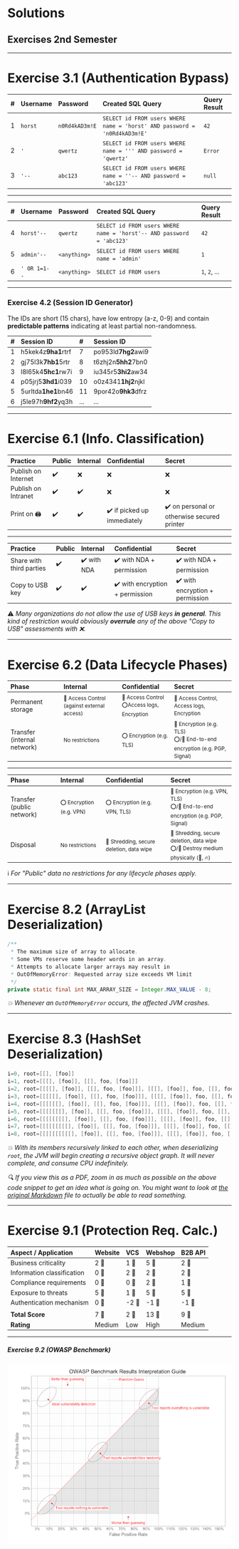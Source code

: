 <!-- $theme: gaia -->

<!-- $size: 16:9 -->

<!-- page_number: true -->

<!-- footer: Copyright (c) by Bjoern Kimminich | Licensed under CC-BY-SA 4.0 -->

# Solutions

## Exercises 2nd Semester

---

# Exercise 3.1 (Authentication Bypass)

| # | Username | Password       | Created SQL Query                                                         | Query Result |
|:--|:---------|:---------------|:--------------------------------------------------------------------------|:-------------|
| 1 | `horst`  | `n0Rd4kAD3m!E` | `SELECT id FROM users WHERE name = 'horst' AND password = 'n0Rd4kAD3m!E'` | `42`         |
| 2 | `'`      | `qwertz`       | `SELECT id FROM users WHERE name = ''' AND password = 'qwertz'`           | `Error`      |
| 3 | `'--`    | `abc123`       | `SELECT id FROM users WHERE name = ''-- AND password = 'abc123'`          | `null`       |

---

| # | Username     | Password     | Created SQL Query                                                     | Query Result  |
|:--|:-------------|:-------------|:----------------------------------------------------------------------|:--------------|
| 4 | `horst'--`   | `qwertz`     | `SELECT id FROM users WHERE name = 'horst'-- AND password = 'abc123'` | `42`          |
| 5 | `admin'--`   | `<anything>` | `SELECT id FROM users WHERE name = 'admin'`                           | `1`           |
| 6 | `' OR 1=1--` | `<anything>` | `SELECT id FROM users`                                                | `1`, `2`, ... |

---

<!-- *footer: -->

### Exercise 4.2 (Session ID Generator)

The IDs are short (15 chars), have low entropy (a-z, 0-9) and contain **predictable patterns** indicating at least partial non-randomness.

| # | Session ID          | #   | Session ID          |
|:--|:--------------------|:----|:--------------------|
| 1 | h5kek4z**9ha1**rtrf | 7   | po953ld**7hg2**awi9 |
| 2 | gj75l3k**7hb1**5rtr | 8   | t6zhj2n**5hh2**7bn0 |
| 3 | l8l65k4**5hc1**rw7i | 9   | iu345r5**3hi2**aw34 |
| 4 | p05jrj5**3hd1**i039 | 10  | o0z4341**1hj2**njkl |
| 5 | 5urltda**1he1**bn46 | 11  | 9por42o**9hk3**dfrz |
| 6 | j5le97h**9hf2**yq3h | ... | ...                 |

---

# Exercise 6.1 (Info. Classification)

| Practice            | Public             | Internal           | Confidential                                | Secret                                                      |
|:--------------------|:-------------------|:-------------------|:--------------------------------------------|:------------------------------------------------------------|
| Publish on Internet | :heavy_check_mark: | :x:                | :x:                                         | :x:                                                         |
| Publish on Intranet | :heavy_check_mark: | :heavy_check_mark: | :x:                                         | :x:                                                         |
| Print on :printer:  | :heavy_check_mark: | :heavy_check_mark: | :heavy_check_mark: if picked up immediately | :heavy_check_mark: on personal or otherwise secured printer |

---

| Practice                 | Public             | Internal                    | Confidential                                    | Secret                                          |
|:-------------------------|:-------------------|:----------------------------|:------------------------------------------------|:------------------------------------------------|
| Share with third parties | :heavy_check_mark: | :heavy_check_mark: with NDA | :heavy_check_mark: with NDA + permission        | :heavy_check_mark: with NDA + permission        |
| Copy to USB key          | :heavy_check_mark: | :heavy_check_mark:          | :heavy_check_mark: with encryption + permission | :heavy_check_mark: with encryption + permission |

:warning: _Many organizations do not allow the use of USB keys **in general**. This kind of restriction would obviously **overrule** any of the above "Copy to USB" assessments with :x:._

---

<!-- *footer: -->

# Exercise 6.2 (Data Lifecycle Phases)

| Phase                       | Internal                                                             | Confidential                                                             | Secret                                                                                                         |
|:----------------------------|:---------------------------------------------------------------------|:-------------------------------------------------------------------------|:---------------------------------------------------------------------------------------------------------------|
| Permanent storage           | <small>:red_circle: Access Control (against external access)</small> | <small>:red_circle: Access Control<br>:o:Access logs, Encryption</small> | <small>:red_circle: Access Control, Access logs, Encryption</small>                                            |
| Transfer (internal network) | <small>No restrictions</small>                                       | <small>:o: Encryption (e.g. TLS)</small>                                 | <small>:red_circle: Encryption (e.g. TLS)<br>:o:/:red_circle: End-to-end encryption (e.g. PGP, Signal)</small> |

---

| Phase                     | Internal                                 | Confidential                                                      | Secret                                                                                                              |
|:--------------------------|:-----------------------------------------|:------------------------------------------------------------------|:--------------------------------------------------------------------------------------------------------------------|
| Transfer (public network) | <small>:o: Encryption (e.g. VPN)</small> | <small>:o: Encryption (e.g. VPN, TLS)</small>                     | <small>:red_circle: Encryption (e.g. VPN, TLS)<br>:o:/:red_circle: End-to-end encryption (e.g. PGP, Signal)</small> |
| Disposal                  | <small>No restrictions</small>           | <small>:red_circle: Shredding, secure deletion, data wipe</small> | <small>:red_circle: Shredding, secure deletion, data wipe<br>:o:/:red_circle: Destroy medium physically (:hammer:, :fire:)</small>     |

:information_source: _For "Public" data no restrictions for any lifecycle phases apply._

---

# Exercise 8.2 (ArrayList Deserialization)

```java
/**
 * The maximum size of array to allocate.
 * Some VMs reserve some header words in an array.
 * Attempts to allocate larger arrays may result in
 * OutOfMemoryError: Requested array size exceeds VM limit
 */
private static final int MAX_ARRAY_SIZE = Integer.MAX_VALUE - 8;
```

_:boom: Whenever an `OutOfMemoryError` occurs, the affected JVM crashes._

---

# Exercise 8.3 (HashSet Deserialization)

```java
i=0, root=[[], [foo]]
i=1, root=[[[], [foo]], [[], foo, [foo]]]
i=2, root=[[[[], [foo]], [[], foo, [foo]]], [[[], [foo]], foo, [[], foo, [foo]]]]
i=3, root=[[[[[], [foo]], [[], foo, [foo]]], [[[], [foo]], foo, [[], foo, [foo]]]], [[[[], [foo]], [[], foo, [foo]]], foo, [[[], [foo]], foo, [[], foo, [foo]]]]]
i=4, root=[[[[[[], [foo]], [[], foo, [foo]]], [[[], [foo]], foo, [[], foo, [foo]]]], [[[[], [foo]], [[], foo, [foo]]], foo, [[[], [foo]], foo, [[], foo, [foo]]]]], [[[[[], [foo]], [[], foo, [foo]]], [[[], [foo]], foo, [[], foo, [foo]]]], foo, [[[[], [foo]], [[], foo, [foo]]], foo, [[[], [foo]], foo, [[], foo, [foo]]]]]]
i=5, root=[[[[[[[], [foo]], [[], foo, [foo]]], [[[], [foo]], foo, [[], foo, [foo]]]], [[[[], [foo]], [[], foo, [foo]]], foo, [[[], [foo]], foo, [[], foo, [foo]]]]], [[[[[], [foo]], [[], foo, [foo]]], [[[], [foo]], foo, [[], foo, [foo]]]], foo, [[[[], [foo]], [[], foo, [foo]]], foo, [[[], [foo]], foo, [[], foo, [foo]]]]]], [[[[[[], [foo]], [[], foo, [foo]]], [[[], [foo]], foo, [[], foo, [foo]]]], [[[[], [foo]], [[], foo, [foo]]], foo, [[[], [foo]], foo, [[], foo, [foo]]]]], foo, [[[[[], [foo]], [[], foo, [foo]]], [[[], [foo]], foo, [[], foo, [foo]]]], foo, [[[[], [foo]], [[], foo, [foo]]], foo, [[[], [foo]], foo, [[], foo, [foo]]]]]]]
i=6, root=[[[[[[[[], [foo]], [[], foo, [foo]]], [[[], [foo]], foo, [[], foo, [foo]]]], [[[[], [foo]], [[], foo, [foo]]], foo, [[[], [foo]], foo, [[], foo, [foo]]]]], [[[[[], [foo]], [[], foo, [foo]]], [[[], [foo]], foo, [[], foo, [foo]]]], foo, [[[[], [foo]], [[], foo, [foo]]], foo, [[[], [foo]], foo, [[], foo, [foo]]]]]], [[[[[[], [foo]], [[], foo, [foo]]], [[[], [foo]], foo, [[], foo, [foo]]]], [[[[], [foo]], [[], foo, [foo]]], foo, [[[], [foo]], foo, [[], foo, [foo]]]]], foo, [[[[[], [foo]], [[], foo, [foo]]], [[[], [foo]], foo, [[], foo, [foo]]]], foo, [[[[], [foo]], [[], foo, [foo]]], foo, [[[], [foo]], foo, [[], foo, [foo]]]]]]], [[[[[[[], [foo]], [[], foo, [foo]]], [[[], [foo]], foo, [[], foo, [foo]]]], [[[[], [foo]], [[], foo, [foo]]], foo, [[[], [foo]], foo, [[], foo, [foo]]]]], [[[[[], [foo]], [[], foo, [foo]]], [[[], [foo]], foo, [[], foo, [foo]]]], foo, [[[[], [foo]], [[], foo, [foo]]], foo, [[[], [foo]], foo, [[], foo, [foo]]]]]], foo, [[[[[[], [foo]], [[], foo, [foo]]], [[[], [foo]], foo, [[], foo, [foo]]]], [[[[], [foo]], [[], foo, [foo]]], foo, [[[], [foo]], foo, [[], foo, [foo]]]]], foo, [[[[[], [foo]], [[], foo, [foo]]], [[[], [foo]], foo, [[], foo, [foo]]]], foo, [[[[], [foo]], [[], foo, [foo]]], foo, [[[], [foo]], foo, [[], foo, [foo]]]]]]]]
i=7, root=[[[[[[[[[], [foo]], [[], foo, [foo]]], [[[], [foo]], foo, [[], foo, [foo]]]], [[[[], [foo]], [[], foo, [foo]]], foo, [[[], [foo]], foo, [[], foo, [foo]]]]], [[[[[], [foo]], [[], foo, [foo]]], [[[], [foo]], foo, [[], foo, [foo]]]], foo, [[[[], [foo]], [[], foo, [foo]]], foo, [[[], [foo]], foo, [[], foo, [foo]]]]]], [[[[[[], [foo]], [[], foo, [foo]]], [[[], [foo]], foo, [[], foo, [foo]]]], [[[[], [foo]], [[], foo, [foo]]], foo, [[[], [foo]], foo, [[], foo, [foo]]]]], foo, [[[[[], [foo]], [[], foo, [foo]]], [[[], [foo]], foo, [[], foo, [foo]]]], foo, [[[[], [foo]], [[], foo, [foo]]], foo, [[[], [foo]], foo, [[], foo, [foo]]]]]]], [[[[[[[], [foo]], [[], foo, [foo]]], [[[], [foo]], foo, [[], foo, [foo]]]], [[[[], [foo]], [[], foo, [foo]]], foo, [[[], [foo]], foo, [[], foo, [foo]]]]], [[[[[], [foo]], [[], foo, [foo]]], [[[], [foo]], foo, [[], foo, [foo]]]], foo, [[[[], [foo]], [[], foo, [foo]]], foo, [[[], [foo]], foo, [[], foo, [foo]]]]]], foo, [[[[[[], [foo]], [[], foo, [foo]]], [[[], [foo]], foo, [[], foo, [foo]]]], [[[[], [foo]], [[], foo, [foo]]], foo, [[[], [foo]], foo, [[], foo, [foo]]]]], foo, [[[[[], [foo]], [[], foo, [foo]]], [[[], [foo]], foo, [[], foo, [foo]]]], foo, [[[[], [foo]], [[], foo, [foo]]], foo, [[[], [foo]], foo, [[], foo, [foo]]]]]]]], [[[[[[[[], [foo]], [[], foo, [foo]]], [[[], [foo]], foo, [[], foo, [foo]]]], [[[[], [foo]], [[], foo, [foo]]], foo, [[[], [foo]], foo, [[], foo, [foo]]]]], [[[[[], [foo]], [[], foo, [foo]]], [[[], [foo]], foo, [[], foo, [foo]]]], foo, [[[[], [foo]], [[], foo, [foo]]], foo, [[[], [foo]], foo, [[], foo, [foo]]]]]], [[[[[[], [foo]], [[], foo, [foo]]], [[[], [foo]], foo, [[], foo, [foo]]]], [[[[], [foo]], [[], foo, [foo]]], foo, [[[], [foo]], foo, [[], foo, [foo]]]]], foo, [[[[[], [foo]], [[], foo, [foo]]], [[[], [foo]], foo, [[], foo, [foo]]]], foo, [[[[], [foo]], [[], foo, [foo]]], foo, [[[], [foo]], foo, [[], foo, [foo]]]]]]], foo, [[[[[[[], [foo]], [[], foo, [foo]]], [[[], [foo]], foo, [[], foo, [foo]]]], [[[[], [foo]], [[], foo, [foo]]], foo, [[[], [foo]], foo, [[], foo, [foo]]]]], [[[[[], [foo]], [[], foo, [foo]]], [[[], [foo]], foo, [[], foo, [foo]]]], foo, [[[[], [foo]], [[], foo, [foo]]], foo, [[[], [foo]], foo, [[], foo, [foo]]]]]], foo, [[[[[[], [foo]], [[], foo, [foo]]], [[[], [foo]], foo, [[], foo, [foo]]]], [[[[], [foo]], [[], foo, [foo]]], foo, [[[], [foo]], foo, [[], foo, [foo]]]]], foo, [[[[[], [foo]], [[], foo, [foo]]], [[[], [foo]], foo, [[], foo, [foo]]]], foo, [[[[], [foo]], [[], foo, [foo]]], foo, [[[], [foo]], foo, [[], foo, [foo]]]]]]]]]
i=8, root=[[[[[[[[[[], [foo]], [[], foo, [foo]]], [[[], [foo]], foo, [[], foo, [foo]]]], [[[[], [foo]], [[], foo, [foo]]], foo, [[[], [foo]], foo, [[], foo, [foo]]]]], [[[[[], [foo]], [[], foo, [foo]]], [[[], [foo]], foo, [[], foo, [foo]]]], foo, [[[[], [foo]], [[], foo, [foo]]], foo, [[[], [foo]], foo, [[], foo, [foo]]]]]], [[[[[[], [foo]], [[], foo, [foo]]], [[[], [foo]], foo, [[], foo, [foo]]]], [[[[], [foo]], [[], foo, [foo]]], foo, [[[], [foo]], foo, [[], foo, [foo]]]]], foo, [[[[[], [foo]], [[], foo, [foo]]], [[[], [foo]], foo, [[], foo, [foo]]]], foo, [[[[], [foo]], [[], foo, [foo]]], foo, [[[], [foo]], foo, [[], foo, [foo]]]]]]], [[[[[[[], [foo]], [[], foo, [foo]]], [[[], [foo]], foo, [[], foo, [foo]]]], [[[[], [foo]], [[], foo, [foo]]], foo, [[[], [foo]], foo, [[], foo, [foo]]]]], [[[[[], [foo]], [[], foo, [foo]]], [[[], [foo]], foo, [[], foo, [foo]]]], foo, [[[[], [foo]], [[], foo, [foo]]], foo, [[[], [foo]], foo, [[], foo, [foo]]]]]], foo, [[[[[[], [foo]], [[], foo, [foo]]], [[[], [foo]], foo, [[], foo, [foo]]]], [[[[], [foo]], [[], foo, [foo]]], foo, [[[], [foo]], foo, [[], foo, [foo]]]]], foo, [[[[[], [foo]], [[], foo, [foo]]], [[[], [foo]], foo, [[], foo, [foo]]]], foo, [[[[], [foo]], [[], foo, [foo]]], foo, [[[], [foo]], foo, [[], foo, [foo]]]]]]]], [[[[[[[[], [foo]], [[], foo, [foo]]], [[[], [foo]], foo, [[], foo, [foo]]]], [[[[], [foo]], [[], foo, [foo]]], foo, [[[], [foo]], foo, [[], foo, [foo]]]]], [[[[[], [foo]], [[], foo, [foo]]], [[[], [foo]], foo, [[], foo, [foo]]]], foo, [[[[], [foo]], [[], foo, [foo]]], foo, [[[], [foo]], foo, [[], foo, [foo]]]]]], [[[[[[], [foo]], [[], foo, [foo]]], [[[], [foo]], foo, [[], foo, [foo]]]], [[[[], [foo]], [[], foo, [foo]]], foo, [[[], [foo]], foo, [[], foo, [foo]]]]], foo, [[[[[], [foo]], [[], foo, [foo]]], [[[], [foo]], foo, [[], foo, [foo]]]], foo, [[[[], [foo]], [[], foo, [foo]]], foo, [[[], [foo]], foo, [[], foo, [foo]]]]]]], foo, [[[[[[[], [foo]], [[], foo, [foo]]], [[[], [foo]], foo, [[], foo, [foo]]]], [[[[], [foo]], [[], foo, [foo]]], foo, [[[], [foo]], foo, [[], foo, [foo]]]]], [[[[[], [foo]], [[], foo, [foo]]], [[[], [foo]], foo, [[], foo, [foo]]]], foo, [[[[], [foo]], [[], foo, [foo]]], foo, [[[], [foo]], foo, [[], foo, [foo]]]]]], foo, [[[[[[], [foo]], [[], foo, [foo]]], [[[], [foo]], foo, [[], foo, [foo]]]], [[[[], [foo]], [[], foo, [foo]]], foo, [[[], [foo]], foo, [[], foo, [foo]]]]], foo, [[[[[], [foo]], [[], foo, [foo]]], [[[], [foo]], foo, [[], foo, [foo]]]], foo, [[[[], [foo]], [[], foo, [foo]]], foo, [[[], [foo]], foo, [[], foo, [foo]]]]]]]]], [[[[[[[[[], [foo]], [[], foo, [foo]]], [[[], [foo]], foo, [[], foo, [foo]]]], [[[[], [foo]], [[], foo, [foo]]], foo, [[[], [foo]], foo, [[], foo, [foo]]]]], [[[[[], [foo]], [[], foo, [foo]]], [[[], [foo]], foo, [[], foo, [foo]]]], foo, [[[[], [foo]], [[], foo, [foo]]], foo, [[[], [foo]], foo, [[], foo, [foo]]]]]], [[[[[[], [foo]], [[], foo, [foo]]], [[[], [foo]], foo, [[], foo, [foo]]]], [[[[], [foo]], [[], foo, [foo]]], foo, [[[], [foo]], foo, [[], foo, [foo]]]]], foo, [[[[[], [foo]], [[], foo, [foo]]], [[[], [foo]], foo, [[], foo, [foo]]]], foo, [[[[], [foo]], [[], foo, [foo]]], foo, [[[], [foo]], foo, [[], foo, [foo]]]]]]], [[[[[[[], [foo]], [[], foo, [foo]]], [[[], [foo]], foo, [[], foo, [foo]]]], [[[[], [foo]], [[], foo, [foo]]], foo, [[[], [foo]], foo, [[], foo, [foo]]]]], [[[[[], [foo]], [[], foo, [foo]]], [[[], [foo]], foo, [[], foo, [foo]]]], foo, [[[[], [foo]], [[], foo, [foo]]], foo, [[[], [foo]], foo, [[], foo, [foo]]]]]], foo, [[[[[[], [foo]], [[], foo, [foo]]], [[[], [foo]], foo, [[], foo, [foo]]]], [[[[], [foo]], [[], foo, [foo]]], foo, [[[], [foo]], foo, [[], foo, [foo]]]]], foo, [[[[[], [foo]], [[], foo, [foo]]], [[[], [foo]], foo, [[], foo, [foo]]]], foo, [[[[], [foo]], [[], foo, [foo]]], foo, [[[], [foo]], foo, [[], foo, [foo]]]]]]]], foo, [[[[[[[[], [foo]], [[], foo, [foo]]], [[[], [foo]], foo, [[], foo, [foo]]]], [[[[], [foo]], [[], foo, [foo]]], foo, [[[], [foo]], foo, [[], foo, [foo]]]]], [[[[[], [foo]], [[], foo, [foo]]], [[[], [foo]], foo, [[], foo, [foo]]]], foo, [[[[], [foo]], [[], foo, [foo]]], foo, [[[], [foo]], foo, [[], foo, [foo]]]]]], [[[[[[], [foo]], [[], foo, [foo]]], [[[], [foo]], foo, [[], foo, [foo]]]], [[[[], [foo]], [[], foo, [foo]]], foo, [[[], [foo]], foo, [[], foo, [foo]]]]], foo, [[[[[], [foo]], [[], foo, [foo]]], [[[], [foo]], foo, [[], foo, [foo]]]], foo, [[[[], [foo]], [[], foo, [foo]]], foo, [[[], [foo]], foo, [[], foo, [foo]]]]]]], foo, [[[[[[[], [foo]], [[], foo, [foo]]], [[[], [foo]], foo, [[], foo, [foo]]]], [[[[], [foo]], [[], foo, [foo]]], foo, [[[], [foo]], foo, [[], foo, [foo]]]]], [[[[[], [foo]], [[], foo, [foo]]], [[[], [foo]], foo, [[], foo, [foo]]]], foo, [[[[], [foo]], [[], foo, [foo]]], foo, [[[], [foo]], foo, [[], foo, [foo]]]]]], foo, [[[[[[], [foo]], [[], foo, [foo]]], [[[], [foo]], foo, [[], foo, [foo]]]], [[[[], [foo]], [[], foo, [foo]]], foo, [[[], [foo]], foo, [[], foo, [foo]]]]], foo, [[[[[], [foo]], [[], foo, [foo]]], [[[], [foo]], foo, [[], foo, [foo]]]], foo, [[[[], [foo]], [[], foo, [foo]]], foo, [[[], [foo]], foo, [[], foo, [foo]]]]]]]]]]
```

_:boom: With its members recursively linked to each other, when deserializing `root`, the JVM will begin creating a recursive object graph. It will never complete, and consume CPU indefinitely._

_:mag: If you view this as a PDF, zoom in as much as possible on the above code snippet to get an idea what is going on. You might want to look at [the original Markdown](https://github.com/bkimminich/it-security-lecture/blob/master/slides/02-solutions.md#exercise-83-hashset-deserialization) file to actually be able to read something._

---

# Exercise 9.1 (Protection Req. Calc.)

| Aspect / Application       | Website                  | VCS                      | Webshop                  | B2B API                  |
|:---------------------------|:-------------------------|:-------------------------|:-------------------------|:-------------------------|
| Business criticality       | 2 :large_orange_diamond: | 1 :yellow_heart: | 5 :red_circle:           | 2 :large_orange_diamond: |
| Information classification | 0 :green_heart:          | 2 :large_orange_diamond: | 2 :large_orange_diamond: | 2 :large_orange_diamond: |
| Compliance requirements    | 0 :green_heart:          | 0 :green_heart:          | 2 :large_orange_diamond: | 1 :yellow_heart: |
| Exposure to threats        | 5 :red_circle:           | 1 :yellow_heart: | 5 :red_circle:           | 5 :red_circle:           |
| Authentication mechanism   | 0 :large_blue_circle:   | -2 :yellow_heart:          | -1 :large_orange_diamond:  | -1 :large_orange_diamond:  |
|                            |                          |                          |                          |                          |
| **Total Score**            | 7 :large_orange_diamond:                       | 2 :green_heart:                       | 13 :red_circle:                      | 9 :large_orange_diamond:                       |
| **Rating**                 | Medium                   | Low                      | High                     | Medium                   |

---

<!-- *footer: -->

##### Exercise 9.2 (OWASP Benchmark)

[![OWASP Benchmark Guide](images/02-09-sdlc/benchmark_guide.png)](https://rawgit.com/OWASP/Benchmark/master/scorecard/OWASP_Benchmark_Guide.html)
